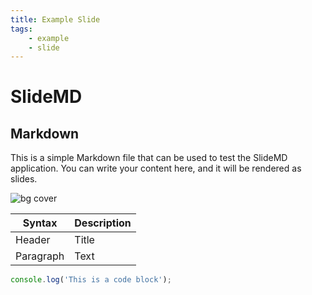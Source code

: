 ```yaml
---
title: Example Slide
tags:
    - example
    - slide
---
```


# SlideMD

## Markdown <!-- .hover:bg-red-500 .bg-blue-200 -->

This is a simple Markdown file that can be used to test the SlideMD application. You can write your content here, and it will be rendered as slides.

![bg cover](https://picsum.photos/id/2/300)

<!-- split -->

| Syntax      | Description |
| ----------- | ----------- |
| Header      | Title       |
| Paragraph   | Text        |

```js
console.log('This is a code block');
```
